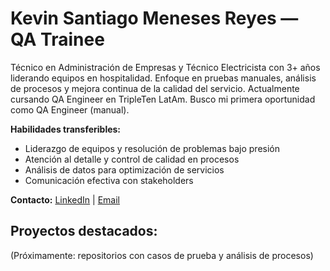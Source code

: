 # Kevin Santiago Meneses Reyes — QA Trainee

Técnico en Administración de Empresas y Técnico Electricista con 3+ años liderando equipos en hospitalidad. Enfoque en pruebas manuales, análisis de procesos y mejora continua de la calidad del servicio. Actualmente cursando QA Engineer en TripleTen LatAm. Busco mi primera oportunidad como QA Engineer (manual).

**Habilidades transferibles:**
- Liderazgo de equipos y resolución de problemas bajo presión
- Atención al detalle y control de calidad en procesos
- Análisis de datos para optimización de servicios
- Comunicación efectiva con stakeholders

**Contacto:** [LinkedIn](www.linkedin.com/in/kevin-santiago-meneses-reyes-8543a8374) | [Email](sm5551966@gmail.com)

## Proyectos destacados:
(Próximamente: repositorios con casos de prueba y análisis de procesos)
